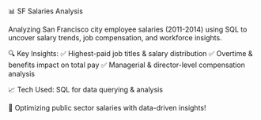 📊 SF Salaries Analysis

Analyzing San Francisco city employee salaries (2011-2014) using SQL to uncover salary trends, job compensation, and workforce insights.

🔍 Key Insights:
✅ Highest-paid job titles & salary distribution
✅ Overtime & benefits impact on total pay
✅ Managerial & director-level compensation analysis

📈 Tech Used: SQL for data querying & analysis

🚀 Optimizing public sector salaries with data-driven insights!
